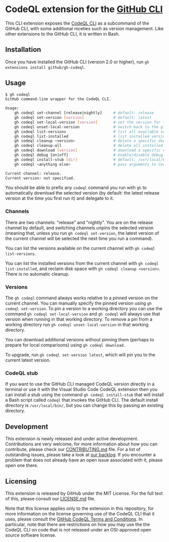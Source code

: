 # CodeQL extension for the [GitHub CLI](https://cli.github.com/)

This CLI extension exposes the [CodeQL CLI](https://codeql.github.com/docs/codeql-cli/) as a subcommand of the GitHub CLI, with some additional niceties such as version management. Like other extensions to the GitHub CLI, it is written in Bash.

## Installation

Once you have installed the GitHub CLI (version 2.0 or higher), run `gh extensions install github/gh-codeql`.

## Usage

```bash
$ gh codeql
GitHub command-line wrapper for the CodeQL CLI.

Usage:
    gh codeql set-channel [release|nightly]     # default: release
    gh codeql set-version [version]             # default: latest
    gh codeql set-local-version [version]       # set the version for the current working directory, default: latest
    gh codeql unset-local-version               # switch back to the global version
    gh codeql list-versions                     # list all available versions for current channel
    gh codeql list-installed                    # list installed versions for current channel
    gh codeql cleanup <version>                 # delete a specific downloaded version
    gh codeql cleanup-all                       # delete all installed versions for all channels
    gh codeql download [version]                # download a specific version (default: latest)
    gh codeql debug [on|off]                    # enable/disable debug output for gh extension
    gh codeql install-stub [dir]                # default: /usr/local/bin/
    gh codeql <anything else>                   # pass arguments to CodeQL CLI

Current channel: release.
Current version: not specified.
```

You should be able to prefix any `codeql` command you run with `gh` to automatically download the selected version (by default: the latest release version at the time you first run it) and delegate to it.

### Channels

There are two channels: "release" and "nightly". You are on the release channel by default, and switching channels unpins the selected version (meaning that, unless you run `gh codeql set-version`, the latest version of the current channel will be selected the next time you run a command).

You can list the versions available on the current channel with `gh codeql list-versions`.

You can list the installed versions from the current channel with `gh codeql list-installed`, and reclaim disk space with `gh codeql cleanup <version>`. There is no automatic cleanup.

### Versions

The `gh codeql` command always works relative to a pinned version on the current channel. You can manually specify the pinned version using `gh codeql set-version`. To pin a version to a working directory you can use the command `gh codeql set-local-version` and `gh codeql` will always use that version when running in that working directory. To remove a pin from a working directory run `gh codeql unset-local-version` in that working directory.

You can download additional versions without pinning them (perhaps to prepare for local comparisons) using `gh codeql download`.

To upgrade, run `gh codeql set-version latest`, which will pin you to the current latest version.

### CodeQL stub

If you want to use the GitHub CLI managed CodeQL version directly in a terminal or use it with the Visual Studio Code CodeQL extension then you can install a stub using the command `gh codeql install-stub` that will install a Bash script called `codeql` that invokes the GitHub CLI. The default install directory is `/usr/local/bin/`, but you can change this by passing an existing directory.

## Development

This extension is newly released and under active development. Contributions are very welcome, for more information about how you can contribute, please check our [CONTRIBUTING.md](CONTRIBUTING.md) file. For a list of outstanding issues, please take a look at [our backlog](https://github.com/github/gh-codeql/issues). If you encounter a problem that does not already have an open issue associated with it, please open one there.

## Licensing

This extension is released by GitHub under the MIT License. For the full text of this, please consult our [LICENSE.md](LICENSE.md) file.

Note that this license applies only to the extension in this repository, for more information on the license governing use of the CodeQL CLI that it uses, please consult the [GitHub CodeQL Terms and Conditions](https://securitylab.github.com/tools/codeql/license/). In particular, note that there are restrictions on how you may use the the CodeQL CLI on code that is not released under an OSI-approved open source software license.